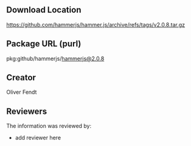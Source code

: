 ## Download Location

https://github.com/hammerjs/hammer.js/archive/refs/tags/v2.0.8.tar.gz

## Package URL (purl)

pkg:github/hammerjs/hammerjs@2.0.8

## Creator

Oliver Fendt

## Reviewers

The information was reviewed by:

* add reviewer here
